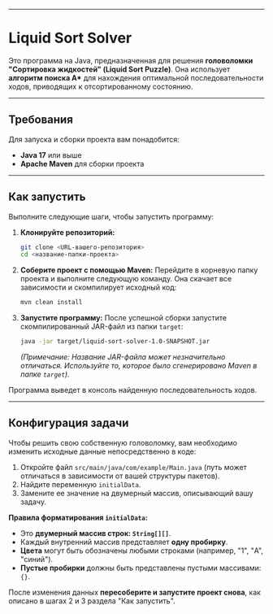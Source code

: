 -----

# Liquid Sort Solver

Это программа на Java, предназначенная для решения **головоломки "Сортировка жидкостей" (Liquid Sort Puzzle)**. Она использует **алгоритм поиска A\*** для нахождения оптимальной последовательности ходов, приводящих к отсортированному состоянию.

-----

## Требования

Для запуска и сборки проекта вам понадобится:

  * **Java 17** или выше
  * **Apache Maven** для сборки проекта

-----

## Как запустить

Выполните следующие шаги, чтобы запустить программу:

1.  **Клонируйте репозиторий:**

    ```bash
    git clone <URL-вашего-репозитория>
    cd <название-папки-проекта>
    ```

2.  **Соберите проект с помощью Maven:**
    Перейдите в корневую папку проекта и выполните следующую команду. Она скачает все зависимости и скомпилирует исходный код:

    ```bash
    mvn clean install
    ```

3.  **Запустите программу:**
    После успешной сборки запустите скомпилированный JAR-файл из папки `target`:

    ```bash
    java -jar target/liquid-sort-solver-1.0-SNAPSHOT.jar
    ```

    *(Примечание: Название JAR-файла может незначительно отличаться. Используйте то, которое было сгенерировано Maven в папке `target`).*

Программа выведет в консоль найденную последовательность ходов.

-----

## Конфигурация задачи

Чтобы решить свою собственную головоломку, вам необходимо изменить исходные данные непосредственно в коде:

1.  Откройте файл `src/main/java/com/example/Main.java` (путь может отличаться в зависимости от вашей структуры пакетов).
2.  Найдите переменную `initialData`.
3.  Замените ее значение на двумерный массив, описывающий вашу задачу.

**Правила форматирования `initialData`:**

  * Это **двумерный массив строк: `String[][]`**.
  * Каждый внутренний массив представляет **одну пробирку**.
  * **Цвета** могут быть обозначены любыми строками (например, "1", "A", "синий").
  * **Пустые пробирки** должны быть представлены пустыми массивами: `{}`.

После изменения данных **пересоберите и запустите проект снова**, как описано в шагах 2 и 3 раздела "Как запустить".